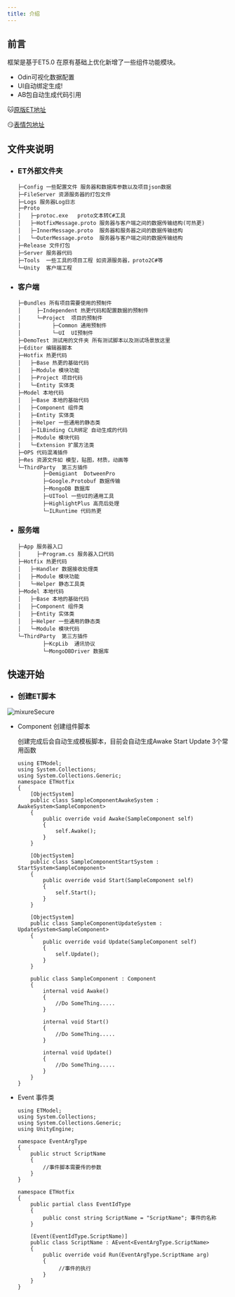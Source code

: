 ```yaml
---
title: 介绍
---
```


## 前言

框架是基于ET5.0 在原有基础上优化新增了一些组件功能模块。

+ Odin可视化数据配置
+ UI自动绑定生成!
+ AB包自动生成代码引用

:cat:[原版ET地址](https://github.com/egametang/ET)

:smirk:[表情包地址](https://www.webfx.com/tools/emoji-cheat-sheet/)

## 文件夹说明

+ ### ET外部文件夹

  ```
  ├─Config 一些配置文件 服务器和数据库参数以及项目json数据
  ├─FileServer 资源服务器的打包文件
  ├─Logs 服务器Log日志
  ├─Proto 
  │   ├─protoc.exe   proto文本转C#工具
  │   ├─HotfixMessage.proto 服务器与客户端之间的数据传输结构(可热更)
  │   ├─InnerMessage.proto  服务器和服务器之间的数据传输结构
  │   └─OuterMessage.proto  服务器与客户端之间的数据传输结构
  ├─Release 文件打包
  ├─Server 服务器代码
  ├─Tools  一些工具的项目工程 如资源服务器，proto2C#等
  └─Unity  客户端工程
  ```

+ ### 客户端

  ```
  ├─Bundles 所有项目需要使用的预制件
  │     ├─Independent 热更代码和配置数据的预制件
  │     └─Project  项目的预制件
  │          ├─Common 通用预制件
  │          └─UI  UI预制件
  ├─DemoTest 测试用的文件夹 所有测试脚本以及测试场景放这里
  ├─Editor 编辑器脚本
  ├─Hotfix 热更代码
  │   ├─Base 热更的基础代码
  │   ├─Module 模块功能
  │   ├─Project 项目代码
  │   └─Entity 实体类
  ├─Model 本地代码
  │   ├─Base 本地的基础代码
  │   ├─Component 组件类
  │   ├─Entity 实体类
  │   ├─Helper 一些通用的静态类
  │   ├─ILBinding CLR绑定 自动生成的代码
  │   ├─Module 模块代码
  │   └─Extension 扩展方法类
  ├─OPS 代码混淆插件
  ├─Res 资源文件如 模型，贴图，材质，动画等
  └─ThirdParty  第三方插件
          ├─Demigiant  DotweenPro
          ├─Google.Protobuf 数据传输
          ├─MongoDB 数据库
          ├─UITool 一些UI的通用工具
          ├─HighlightPlus 高亮后处理
          └─ILRuntime 代码热更
  ```

+ ### 服务端

  ```
  ├─App 服务器入口
  │     ├─Program.cs 服务器入口代码
  ├─Hotfix 热更代码
  │   ├─Handler 数据接收处理类
  │   ├─Module 模块功能
  │   └─Helper 静态工具类
  ├─Model 本地代码
  │   ├─Base 本地的基础代码
  │   ├─Component 组件类
  │   ├─Entity 实体类
  │   ├─Helper 一些通用的静态类
  │   └─Module 模块代码
  └─ThirdParty  第三方插件
          ├─KcpLib  通讯协议
          └─MongoDBDriver 数据库
  ```

## 快速开始

+  ### 创建ET脚本

  <img :src="$withBase('/image/project/createETscripts.png')" alt="mixureSecure">

  + Component 创建组件脚本

     创建完成后会自动生成模板脚本，目前会自动生成Awake Start Update 3个常用函数

        using ETModel;
        using System.Collections;
        using System.Collections.Generic;
        namespace ETHotfix
        {
            [ObjectSystem]
            public class SampleComponentAwakeSystem : AwakeSystem<SampleComponent>
            {
                public override void Awake(SampleComponent self)
                {
                    self.Awake();
                }
            }
        
            [ObjectSystem]
            public class SampleComponentStartSystem : StartSystem<SampleComponent>
            {
                public override void Start(SampleComponent self)
                {
                    self.Start();
                }
            }
        
            [ObjectSystem]
            public class SampleComponentUpdateSystem : UpdateSystem<SampleComponent>
            {
                public override void Update(SampleComponent self)
                {
                    self.Update();
                }
            }
        
            public class SampleComponent : Component
            {
                internal void Awake()
                {
                    //Do SomeThing.....
                }
        
                internal void Start()
                {
                    //Do SomeThing.....
                }
        
                internal void Update()
                {
                    //Do SomeThing.....
                }
            }
        }

  + Event 事件类

        using ETModel;
        using System.Collections;
        using System.Collections.Generic;
        using UnityEngine;
        
        namespace EventArgType 
        {
            public struct ScriptName 
            {
                //事件脚本需要传的参数
            }
        }
        
        namespace ETHotfix
        {
            public partial class EventIdType
            {
                public const string ScriptName = "ScriptName"; 事件的名称
            }
        
            [Event(EventIdType.ScriptName)]
            public class ScriptName : AEvent<EventArgType.ScriptName>
            {
                public override void Run(EventArgType.ScriptName arg)
                {
                     //事件的执行
                }
            }
        }